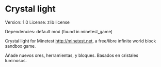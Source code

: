 Crystal light
==============
Version: 1.0
License: zlib license

Dependencies: default mod (found in minetest_game)

Crystal light for Minetest <http://minetest.net>, a free/libre infinite world block sandbox game.

Añade nuevos ores, herramientas, y bloques. Basados en cristales luminosos.

